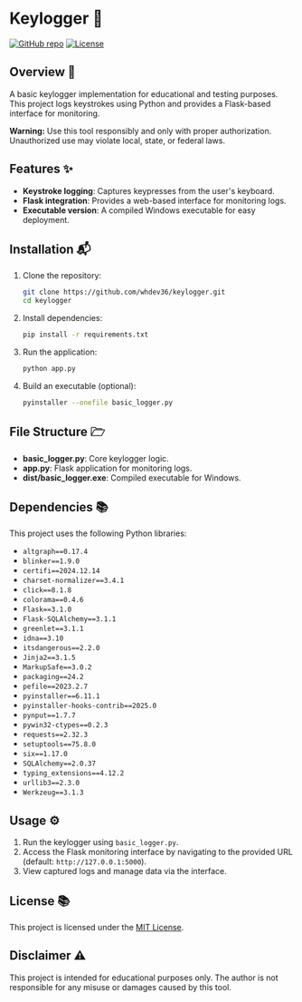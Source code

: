 # Keylogger 🔐

[![GitHub repo](https://img.shields.io/badge/GitHub-Repository-blue?style=for-the-badge&logo=github)](https://github.com/whdev36/keylogger.git) [![License](https://img.shields.io/badge/License-MIT-green?style=for-the-badge)](https://opensource.org/licenses/MIT)

## Overview 🔧
A basic keylogger implementation for educational and testing purposes. This project logs keystrokes using Python and provides a Flask-based interface for monitoring.

**Warning:** Use this tool responsibly and only with proper authorization. Unauthorized use may violate local, state, or federal laws.

## Features ✨
- **Keystroke logging**: Captures keypresses from the user's keyboard.
- **Flask integration**: Provides a web-based interface for monitoring logs.
- **Executable version**: A compiled Windows executable for easy deployment.

## Installation 📬

1. Clone the repository:
   ```bash
   git clone https://github.com/whdev36/keylogger.git
   cd keylogger
   ```

2. Install dependencies:
   ```bash
   pip install -r requirements.txt
   ```

3. Run the application:
   ```bash
   python app.py
   ```

4. Build an executable (optional):
   ```bash
   pyinstaller --onefile basic_logger.py
   ```

## File Structure 🗁
- **basic_logger.py**: Core keylogger logic.
- **app.py**: Flask application for monitoring logs.
- **dist/basic_logger.exe**: Compiled executable for Windows.

## Dependencies 📚
This project uses the following Python libraries:
- `altgraph==0.17.4`
- `blinker==1.9.0`
- `certifi==2024.12.14`
- `charset-normalizer==3.4.1`
- `click==8.1.8`
- `colorama==0.4.6`
- `Flask==3.1.0`
- `Flask-SQLAlchemy==3.1.1`
- `greenlet==3.1.1`
- `idna==3.10`
- `itsdangerous==2.2.0`
- `Jinja2==3.1.5`
- `MarkupSafe==3.0.2`
- `packaging==24.2`
- `pefile==2023.2.7`
- `pyinstaller==6.11.1`
- `pyinstaller-hooks-contrib==2025.0`
- `pynput==1.7.7`
- `pywin32-ctypes==0.2.3`
- `requests==2.32.3`
- `setuptools==75.8.0`
- `six==1.17.0`
- `SQLAlchemy==2.0.37`
- `typing_extensions==4.12.2`
- `urllib3==2.3.0`
- `Werkzeug==3.1.3`

## Usage ⚙️
1. Run the keylogger using `basic_logger.py`.
2. Access the Flask monitoring interface by navigating to the provided URL (default: `http://127.0.0.1:5000`).
3. View captured logs and manage data via the interface.

## License 📚
This project is licensed under the [MIT License](./LICENSE).

## Disclaimer ⚠️
This project is intended for educational purposes only. The author is not responsible for any misuse or damages caused by this tool.

